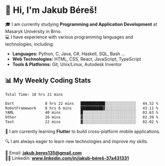# 👋 Hi, I'm Jakub Béreš!

🎓 I am currently studying **Programming and Application Development** at Masaryk University in Brno.  
💻 I have experience with various programming languages and technologies, including:  
   - **Languages:** Python, C, Java, C#, Haskell, SQL, Bash ...  
   - **Web Technologies:** HTML, CSS, React, JavaScript, TypeScript  
   - **Tools & Platforms:** Git, Unix/Linux, Autodesk Inventor

## 📊 My Weekly Coding Stats
<!--START_SECTION:waka-->

```txt
Total Time: 18 hrs 21 mins

Dart              8 hrs 22 mins   ███████████░░░░░░░░░░░░░░   44.52 %
RobotFramework    8 hrs 6 mins    ██████████▓░░░░░░░░░░░░░░   43.11 %
YAML              40 mins         █░░░░░░░░░░░░░░░░░░░░░░░░   03.63 %
Other             26 mins         ▓░░░░░░░░░░░░░░░░░░░░░░░░   02.39 %
Text              22 mins         ▓░░░░░░░░░░░░░░░░░░░░░░░░   02.02 %
```

<!--END_SECTION:waka-->

🚀 I am currently learning **Flutter** to build cross-platform mobile applications.  

🔍 I am always eager to learn new technologies and improve my skills.  

📩 Email:        **jakub.beres135@gmail.com**  
🧑‍💻 Linkedin:     **www.linkedin.com/in/jakub-béreš-37a431331**


